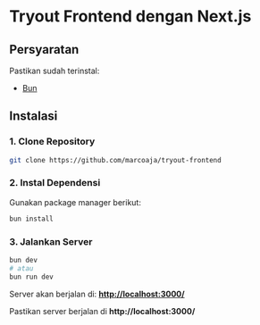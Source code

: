 # Tryout Frontend dengan Next.js

## Persyaratan

Pastikan sudah terinstal:

- [Bun](https://bun.sh/)

## Instalasi

### 1. Clone Repository

```bash
git clone https://github.com/marcoaja/tryout-frontend
```

### 2. Instal Dependensi

Gunakan package manager berikut:

```bash
bun install
```

### 3. Jalankan Server

```bash
bun dev
# atau
bun run dev
```

Server akan berjalan di: [**http://localhost:3000/**](http://localhost:3000/)

Pastikan server berjalan di **http://localhost:3000/**
